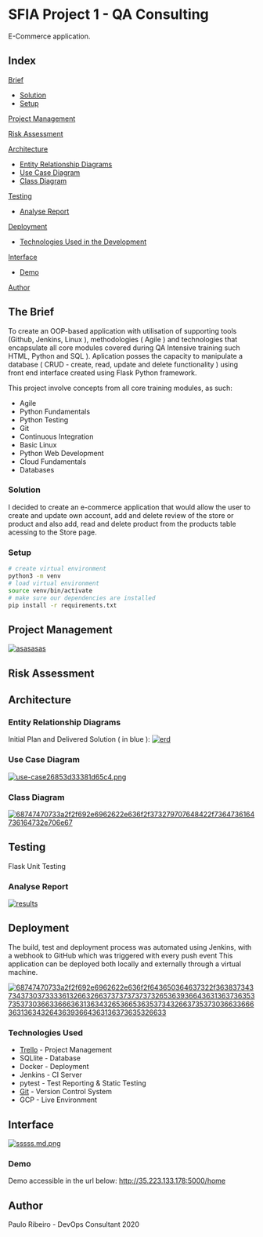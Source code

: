 
# SFIA Project 1 - QA Consulting

E-Commerce application.

## Index
[Brief](#brief)
   * [Solution](#solution)
   * [Setup](#setup)

[Project Management](#pro)

[Risk Assessment](#ris)

[Architecture](#arch)
   * [Entity Relationship Diagrams](#erd)
   * [Use Case Diagram](#use)
   * [Class Diagram](#cla)
	
[Testing](#testing)
   * [Analyse Report](#report)
     
[Deployment](#depl)
   * [Technologies Used in the Development](#tech)
     
[Interface](#inte)
   * [Demo](#demo)
   
[Author](#auth)


<a name="brief"></a>
## The Brief

To create an OOP-based application with utilisation of supporting tools (Github, Jenkins, Linux ), methodologies ( Agile ) and technologies that encapsulate all core modules covered during QA Intensive training such HTML, Python and SQL ).
Aplication posses the capacity to manipulate a database ( CRUD - create, read, update and delete functionality ) using front end interface created using Flask Python framework.

This project involve concepts from all core training modules, as such:
* Agile
* Python Fundamentals
* Python Testing
* Git
* Continuous Integration
* Basic Linux
* Python Web Development
* Cloud Fundamentals
* Databases

<a name="solution"></a>
### Solution

I decided to create an e-commerce application that would allow the user to create and update own account, add and delete review of the store or product and also add, read and delete product from the products table acessing to the Store page.

<a name="setup"></a>
### Setup
```bash
# create virtual environment
python3 -m venv
# load virtual environment
source venv/bin/activate
# make sure our dependencies are installed
pip install -r requirements.txt
```


<a name="pro"></a>
## Project Management

<a href="https://ibb.co/SRYZT3L"><img src="https://i.ibb.co/TmjNXgC/asasasas.png" alt="asasasas" border="0"></a>

<a name="ris"></a>
## Risk Assessment


<a name="arch"></a>
## Architecture

<a name="erd"></a>
### Entity Relationship Diagrams
Initial Plan and Delivered Solution ( in blue ):
<a href="https://ibb.co/kmSS7Nw"><img src="https://i.ibb.co/g4RR2kf/erd.png" alt="erd" border="0"></a>

<a name="use"></a>
### Use Case Diagram
[![use-case26853d33381d65c4.png](https://www.imageupload.net/upload-image/2020/02/20/use-case26853d33381d65c4.png)](https://www.imageupload.net/image/RucKy)

<a name="cla"></a>
### Class Diagram
<a href="https://ibb.co/yktFTmY"><img src="https://i.ibb.co/2Mx320s/68747470733a2f2f692e6962622e636f2f373279707648422f7364736164736164732e706e67.png" alt="68747470733a2f2f692e6962622e636f2f373279707648422f7364736164736164732e706e67" border="0"></a>

## Testing
Flask Unit Testing
<a name="report"></a>
### Analyse Report

<a href="https://ibb.co/pj2hdfG"><img src="https://i.ibb.co/YB20hcY/results.png" alt="results" border="0"></a><br />

## Deployment
The build, test and deployment process was automated using Jenkins, with a webhook to GitHub which was triggered with every push event
This application can be deployed both locally and externally through a virtual machine. 

<a href="https://imgbb.com/"><img src="https://i.ibb.co/KsvZC3v/68747470733a2f2f692e6962622e636f2f643650364637322f3638373437343730373333613266326637373737373732653639366436313637363537353730366336663631363432653665363537343266373537303663366636313634326436393664363136373635326633.jpg" alt="68747470733a2f2f692e6962622e636f2f643650364637322f3638373437343730373333613266326637373737373732653639366436313637363537353730366336663631363432653665363537343266373537303663366636313634326436393664363136373635326633" border="0"></a>

<a name="tech"></a>
### Technologies Used
* [Trello](https://trello.com/b/VFRNnQYX/project-sfia) - Project Management
* SQLlite - Database
* Docker - Deployment
* Jenkins - CI Server
* pytest - Test Reporting & Static Testing
* [Git](https://github.com/PauloRibeiroIT/Paulo_SFIA1) - Version Control System
* GCP - Live Environment

<a name="inte"></a>
## Interface
[![sssss.md.png](https://www.imageupload.net/upload-image/2020/02/20/sssss.md.png)](https://www.imageupload.net/image/RuoPp)

<a name="demo"></a>
### Demo
Demo accessible in the url below: http://35.223.133.178:5000/home


<a name="auth"></a>
## Author
Paulo Ribeiro - DevOps Consultant
2020
